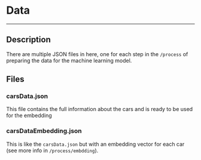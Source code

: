 # Data

---

## Description

There are multiple JSON files in here, one for each step in the `/process` of preparing the data
for the machine learning model.

## Files

### carsData.json

This file contains the full information about the cars and is ready to be used for the embedding

### carsDataEmbedding.json

This is like the `carsData.json` but with an embedding vector for each car (see more info in `/process/embdding`).